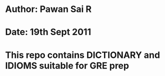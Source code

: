 # Author: Pawan Sai R
# Date: 19th Sept 2011

# This repo contains DICTIONARY and IDIOMS suitable for GRE prep







